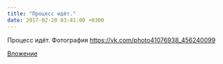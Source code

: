 ```yaml
---
title: "Процесс идёт."
date: 2017-02-20 03:41:00 +0300
---
```


Процесс идёт.
Фотография
https://vk.com/photo41076938_456240099

[Вложение](https://vk.com/photo41076938_456240099)
